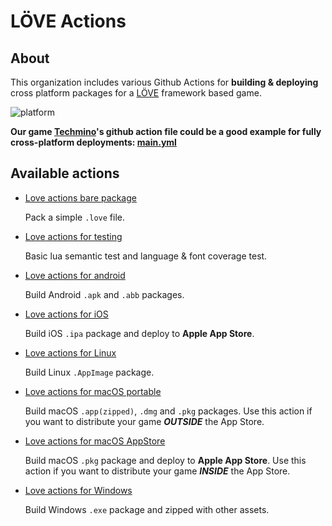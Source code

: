 # LÖVE Actions

## About

This organization includes various Github Actions for **building & deploying** cross platform packages for a [LÖVE](https://love2d.org/) framework based game.

![platform](https://img.shields.io/badge/platform-Android%20%7C%20iOS%20%7C%20Linux%20%7C%20macOS%20%7C%20Windows-brightgreen.svg)

**Our game [Techmino](https://github.com/26F-Studio/Techmino)'s github action file could be a good example for fully cross-platform deployments: [main.yml](https://github.com/26F-Studio/Techmino/blob/main/.github/workflows/main.yml)**

## Available actions

- [Love actions bare package](https://github.com/marketplace/actions/love-actions-bare-package)

  Pack a simple `.love` file.
  
- [Love actions for testing](https://github.com/marketplace/actions/love-actions-for-testing)

  Basic lua semantic test and language & font coverage test.
  
- [Love actions for android](https://github.com/marketplace/actions/love-actions-for-android)

  Build Android `.apk` and `.abb` packages.
  
- [Love actions for iOS](https://github.com/marketplace/actions/love-actions-for-ios)

  Build iOS `.ipa` package and deploy to **Apple App Store**.
  
- [Love actions for Linux](https://github.com/marketplace/actions/love-actions-for-linux)

  Build Linux `.AppImage` package.
  
- [Love actions for macOS portable](https://github.com/marketplace/actions/love-actions-for-macos-portable)

  Build macOS `.app(zipped)`, `.dmg` and `.pkg` packages. Use this action if you want to distribute your game ***OUTSIDE*** the App Store.
  
- [Love actions for macOS AppStore](https://github.com/marketplace/actions/love-actions-for-macos-appstore)

  Build macOS `.pkg` package and deploy to **Apple App Store**. Use this action if you want to distribute your game ***INSIDE*** the App Store.
  
- [Love actions for Windows](https://github.com/marketplace/actions/love-actions-for-windows)

  Build Windows `.exe` package and zipped with other assets.
  

